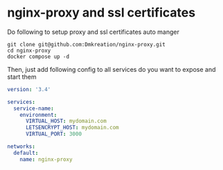 # nginx-proxy and ssl certificates

Do following to setup proxy and ssl certificates auto manger
```shell
git clone git@github.com:Dmkreation/nginx-proxy.git
cd nginx-proxy
docker compose up -d
```

Then, just add following config to all services do you want to expose and start them
```yaml
version: '3.4'

services:
  service-name:
    environment:
      VIRTUAL_HOST: mydomain.com
      LETSENCRYPT_HOST: mydomain.com
      VIRTUAL_PORT: 3000

networks:
  default:
    name: nginx-proxy
```